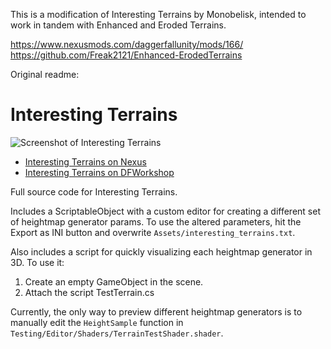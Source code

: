 This is a modification of Interesting Terrains by Monobelisk, intended to work in tandem with Enhanced and Eroded Terrains.

https://www.nexusmods.com/daggerfallunity/mods/166/
https://github.com/Freak2121/Enhanced-ErodedTerrains

Original readme:

# Interesting Terrains
![Screenshot of Interesting Terrains](https://staticdelivery.nexusmods.com/mods/2927/images/headers/115_1600006224.jpg "Interesting Terrains")

- [Interesting Terrains on Nexus](https://www.nexusmods.com/daggerfallunity/mods/115)
- [Interesting Terrains on DFWorkshop](https://forums.dfworkshop.net/viewtopic.php?f=14&t=4062)

Full source code for Interesting Terrains.

Includes a ScriptableObject with a custom editor for creating a different set of heightmap generator params. To use the altered parameters, hit the Export as INI button and overwrite `Assets/interesting_terrains.txt`.

Also includes a script for quickly visualizing each heightmap generator in 3D. To use it:
1. Create an empty GameObject in the scene.
2. Attach the script TestTerrain.cs

Currently, the only way to preview different heightmap generators is to manually edit the `HeightSample` function in `Testing/Editor/Shaders/TerrainTestShader.shader`.
